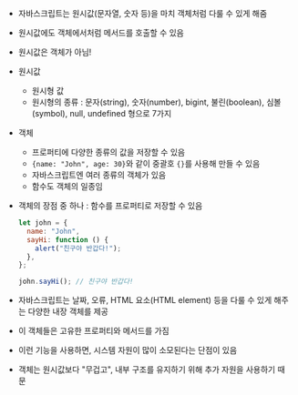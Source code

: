 - 자바스크립트는 원시값(문자열, 숫자 등)을 마치 객체처럼 다룰 수 있게 해줌
- 원시값에도 객체에서처럼 메서드를 호출할 수 있음
- 원시값은 객체가 아님!

- 원시값
  - 원시형 값
  - 원시형의 종류 : 문자(string), 숫자(number), bigint, 불린(boolean), 심볼(symbol), null, undefined 형으로 7가지
- 객체

  - 프로퍼티에 다양한 종류의 값을 저장할 수 있음
  - `{name: "John", age: 30}`와 같이 중괄호 `{}`를 사용해 만들 수 있음
  - 자바스크립트엔 여러 종류의 객체가 있음
  - 함수도 객체의 일종임

- 객체의 장점 중 하나 : 함수를 프로퍼티로 저장할 수 있음

  ```javascript
  let john = {
    name: "John",
    sayHi: function () {
      alert("친구야 반갑다!");
    },
  };

  john.sayHi(); // 친구야 반갑다!
  ```

- 자바스크립트는 날짜, 오류, HTML 요소(HTML element) 등을 다룰 수 있게 해주는 다양한 내장 객체를 제공
- 이 객체들은 고유한 프로퍼티와 메서드를 가짐
- 이런 기능을 사용하면, 시스템 자원이 많이 소모된다는 단점이 있음
- 객체는 원시값보다 "무겁고", 내부 구조를 유지하기 위해 추가 자원을 사용하기 때문
